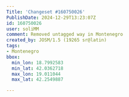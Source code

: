 ```yaml
---
Title: 'Changeset #160750026'
PublishDate: 2024-12-29T13:23:07Z
id: 160750026
user: soliMM
comment: Removed untagged way in Montenegro
created_by: JOSM/1.5 (19265 sr@latin)
tags:
- Montenegro
bbox:
  min_lon: 18.7992583
  min_lat: 42.0362718
  max_lon: 19.011044
  max_lat: 42.2549887

---
```

